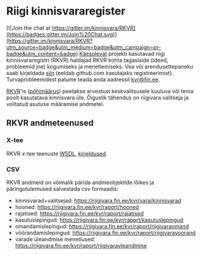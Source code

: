 # Riigi kinnisvararegister

[![Join the chat at https://gitter.im/kinnisvara/RKVR](https://badges.gitter.im/Join%20Chat.svg)](https://gitter.im/kinnisvara/RKVR?utm_source=badge&utm_medium=badge&utm_campaign=pr-badge&utm_content=badge)
[Käesolevat](https://github.com/kinnisvara/RKVR) projekti kasutavad riigi kinnisvararegistri (RKVR) haldajad RKVR kohta tagasiside (ideed, probleemid jne) kogumiseks ja menetlemiseks. Vea või arendusettepaneku saab kirjeldada [siin](https://github.com/kinnisvara/RKVR/issues) (eeldab github.com kasutajaks registreerimist). Turvaprobleemidest palume teada anda aadressil kvr@fin.ee.

[RKVR](https://riigivara.fin.ee/kvr/)'is ([põhimäärus](https://www.riigiteataja.ee/akt/128122010002)) peetakse arvestust keskvalitsusele kuuluva või tema poolt kasutatava kinnisvara üle. Õiguslik tähendus on riigivara valitseja ja volitatud asutuse määramise andmetel. 

## RKVR andmeteenused
### X-tee
RKVR x-tee teenuste [WSDL](https://github.com/kinnisvara/RKVR/blob/master/rkvr.wsdl), [kirjeldused](https://riigivara.fin.ee/lr1/web/guest/teenused1).

### CSV
RKVR andmeid on võimalik pärida andmeobjektide lõikes ja päringutulemused salvestada csv formaadis: 
* kinnisvarad+valitsejad: https://riigivara.fin.ee/kvr/vara/kinnisvarad
* hooned: https://riigivara.fin.ee/kvr/raport/hooned
* rajatised: https://riigivara.fin.ee/kvr/raport/rajatised
* kasutuslepingud: https://riigivara.fin.ee/kvr/raport/kasutuslepingud
* omandamislepingud: https://riigivara.fin.ee/kvr/raport/riigivaraomand
* võõrandamislepingud: https://riigivara.fin.ee/kvr/raport/riigivaravoorand
* varade üleandmise menetlused: https://riigivara.fin.ee/kvr/raport/riigivarayleandmine
